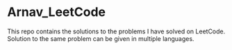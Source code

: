 # Arnav_LeetCode
This repo contains the solutions to the problems I have solved on LeetCode. Solution to the same problem can be given in multiple languages. 
